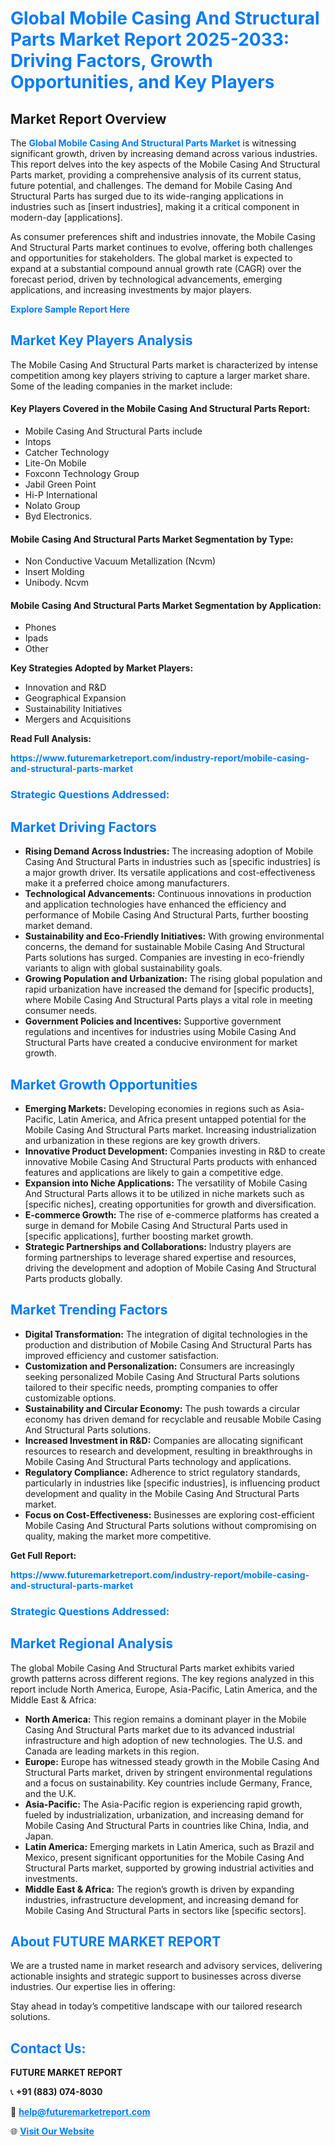 <h1 style="color: #007BFF;">Global Mobile Casing And Structural Parts Market Report 2025-2033: Driving Factors, Growth Opportunities, and Key Players</h1>

<section id="overview">
<h2>Market Report Overview</h2>
<p>The <a href="https://www.futuremarketreport.com/industry-report/mobile-casing-and-structural-parts-market" style="color: #007BFF; text-decoration: none;"><strong>Global Mobile Casing And Structural Parts Market</strong></a> is witnessing significant growth, driven by increasing demand across various industries. This report delves into the key aspects of the Mobile Casing And Structural Parts market, providing a comprehensive analysis of its current status, future potential, and challenges. The demand for Mobile Casing And Structural Parts has surged due to its wide-ranging applications in industries such as [insert industries], making it a critical component in modern-day [applications].</p>
<p>As consumer preferences shift and industries innovate, the Mobile Casing And Structural Parts market continues to evolve, offering both challenges and opportunities for stakeholders. The global market is expected to expand at a substantial compound annual growth rate (CAGR) over the forecast period, driven by technological advancements, emerging applications, and increasing investments by major players.</p>
</section>

<section id="overview">
<p><a href="https://www.futuremarketreport.com/request-sample/reportId=101043" style="color: #007BFF; text-decoration: none;"><strong>Explore Sample Report Here</strong></a></p>
</section>

<section id="key-players">
<h2 style="color: #007BFF;">Market Key Players Analysis</h2>
<p>The Mobile Casing And Structural Parts market is characterized by intense competition among key players striving to capture a larger market share. Some of the leading companies in the market include:</p>
<h4>Key Players Covered in the Mobile Casing And Structural Parts Report:</h4>
<ul><li>Mobile Casing And Structural Parts include</li><li>Intops</li><li>Catcher Technology</li><li>Lite-On Mobile</li><li>Foxconn Technology Group</li><li>Jabil Green Point</li><li>Hi-P International</li><li>Nolato Group</li><li>Byd Electronics.</li></ul>
<h4>Mobile Casing And Structural Parts Market Segmentation by Type:</h4>
<ul><li>Non Conductive Vacuum Metallization (Ncvm)</li><li>Insert Molding</li><li>Unibody. Ncvm</li></ul>

<h4>Mobile Casing And Structural Parts Market Segmentation by Application:</h4>
<ul><li>Phones</li><li>Ipads</li><li>Other</li></ul>
<p><strong>Key Strategies Adopted by Market Players:</strong></p>
<ul>
<li>Innovation and R&D</li>
<li>Geographical Expansion</li>
<li>Sustainability Initiatives</li>
<li>Mergers and Acquisitions</li>
</ul>
</section>

<section>
<p><strong>Read Full Analysis: </strong></p><a href="https://www.futuremarketreport.com/industry-report/mobile-casing-and-structural-parts-market" style="color: #007BFF; text-decoration: none;"><strong>https://www.futuremarketreport.com/industry-report/mobile-casing-and-structural-parts-market</strong></a>
<h3 style="color: #007BFF;">Strategic Questions Addressed:</h3>
</section>

<section id="driving-factors">
<h2 style="color: #007BFF;">Market Driving Factors</h2>
<ul>
<li><strong>Rising Demand Across Industries:</strong> The increasing adoption of Mobile Casing And Structural Parts in industries such as [specific industries] is a major growth driver. Its versatile applications and cost-effectiveness make it a preferred choice among manufacturers.</li>
<li><strong>Technological Advancements:</strong> Continuous innovations in production and application technologies have enhanced the efficiency and performance of Mobile Casing And Structural Parts, further boosting market demand.</li>
<li><strong>Sustainability and Eco-Friendly Initiatives:</strong> With growing environmental concerns, the demand for sustainable Mobile Casing And Structural Parts solutions has surged. Companies are investing in eco-friendly variants to align with global sustainability goals.</li>
<li><strong>Growing Population and Urbanization:</strong> The rising global population and rapid urbanization have increased the demand for [specific products], where Mobile Casing And Structural Parts plays a vital role in meeting consumer needs.</li>
<li><strong>Government Policies and Incentives:</strong> Supportive government regulations and incentives for industries using Mobile Casing And Structural Parts have created a conducive environment for market growth.</li>
</ul>
</section>

<section id="growth-opportunities">
<h2 style="color: #007BFF;">Market Growth Opportunities</h2>
<ul>
<li><strong>Emerging Markets:</strong> Developing economies in regions such as Asia-Pacific, Latin America, and Africa present untapped potential for the Mobile Casing And Structural Parts market. Increasing industrialization and urbanization in these regions are key growth drivers.</li>
<li><strong>Innovative Product Development:</strong> Companies investing in R&D to create innovative Mobile Casing And Structural Parts products with enhanced features and applications are likely to gain a competitive edge.</li>
<li><strong>Expansion into Niche Applications:</strong> The versatility of Mobile Casing And Structural Parts allows it to be utilized in niche markets such as [specific niches], creating opportunities for growth and diversification.</li>
<li><strong>E-commerce Growth:</strong> The rise of e-commerce platforms has created a surge in demand for Mobile Casing And Structural Parts used in [specific applications], further boosting market growth.</li>
<li><strong>Strategic Partnerships and Collaborations:</strong> Industry players are forming partnerships to leverage shared expertise and resources, driving the development and adoption of Mobile Casing And Structural Parts products globally.</li>
</ul>
</section>

<section id="trending-factors">
<h2 style="color: #007BFF;">Market Trending Factors</h2>
<ul>
<li><strong>Digital Transformation:</strong> The integration of digital technologies in the production and distribution of Mobile Casing And Structural Parts has improved efficiency and customer satisfaction.</li>
<li><strong>Customization and Personalization:</strong> Consumers are increasingly seeking personalized Mobile Casing And Structural Parts solutions tailored to their specific needs, prompting companies to offer customizable options.</li>
<li><strong>Sustainability and Circular Economy:</strong> The push towards a circular economy has driven demand for recyclable and reusable Mobile Casing And Structural Parts solutions.</li>
<li><strong>Increased Investment in R&D:</strong> Companies are allocating significant resources to research and development, resulting in breakthroughs in Mobile Casing And Structural Parts technology and applications.</li>
<li><strong>Regulatory Compliance:</strong> Adherence to strict regulatory standards, particularly in industries like [specific industries], is influencing product development and quality in the Mobile Casing And Structural Parts market.</li>
<li><strong>Focus on Cost-Effectiveness:</strong> Businesses are exploring cost-efficient Mobile Casing And Structural Parts solutions without compromising on quality, making the market more competitive.</li>
</ul>
</section>

<section>
<p><strong>Get Full Report: </strong></p><a href="https://www.futuremarketreport.com/industry-report/mobile-casing-and-structural-parts-market" style="color: #007BFF; text-decoration: none;"><strong>https://www.futuremarketreport.com/industry-report/mobile-casing-and-structural-parts-market</strong></a>
<h3 style="color: #007BFF;">Strategic Questions Addressed:</h3>
</section>


<section id="regional-analysis">
<h2 style="color: #007BFF;">Market Regional Analysis</h2>
<p>The global Mobile Casing And Structural Parts market exhibits varied growth patterns across different regions. The key regions analyzed in this report include North America, Europe, Asia-Pacific, Latin America, and the Middle East & Africa:</p>
<ul>
<li><strong>North America:</strong> This region remains a dominant player in the Mobile Casing And Structural Parts market due to its advanced industrial infrastructure and high adoption of new technologies. The U.S. and Canada are leading markets in this region.</li>
<li><strong>Europe:</strong> Europe has witnessed steady growth in the Mobile Casing And Structural Parts market, driven by stringent environmental regulations and a focus on sustainability. Key countries include Germany, France, and the U.K.</li>
<li><strong>Asia-Pacific:</strong> The Asia-Pacific region is experiencing rapid growth, fueled by industrialization, urbanization, and increasing demand for Mobile Casing And Structural Parts in countries like China, India, and Japan.</li>
<li><strong>Latin America:</strong> Emerging markets in Latin America, such as Brazil and Mexico, present significant opportunities for the Mobile Casing And Structural Parts market, supported by growing industrial activities and investments.</li>
<li><strong>Middle East & Africa:</strong> The region’s growth is driven by expanding industries, infrastructure development, and increasing demand for Mobile Casing And Structural Parts in sectors like [specific sectors].</li>
</ul>
</section>

<footer>
<h2 style="color: #007BFF;">About FUTURE MARKET REPORT</h2>
<p>We are a trusted name in market research and advisory services, delivering actionable insights and strategic support to businesses across diverse industries. Our expertise lies in offering:</p>

<p>Stay ahead in today’s competitive landscape with our tailored research solutions.</p>

<h2 style="color: #007BFF;">Contact Us:</h2>
<p><strong>FUTURE MARKET REPORT</strong></p>
<p>📞 <strong>+91 (883) 074-8030</strong></p>
<p>📧 <strong><a href="mailto:help@futuremarketreport.com" style="color: #007BFF;">help@futuremarketreport.com</a></strong></p>
<p>🌐 <strong><a href="https://www.futuremarketreport.com/" style="color: #007BFF;">Visit Our Website</a></strong></p>
</footer>